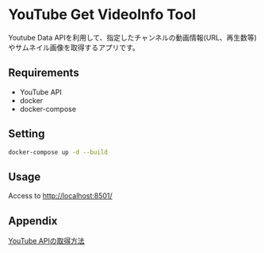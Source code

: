 # YouTube Get VideoInfo Tool

Youtube Data APIを利用して、指定したチャンネルの動画情報(URL、再生数等)やサムネイル画像を取得するアプリです。

## Requirements

- YouTube API
- docker
- docker-compose

## Setting

```bash
docker-compose up -d --build
```

## Usage

Access to <http://localhost:8501/>

## Appendix

[YouTube APIの取得方法](https://cly7796.net/blog/javascript/try-using-the-youtube-data-api/)